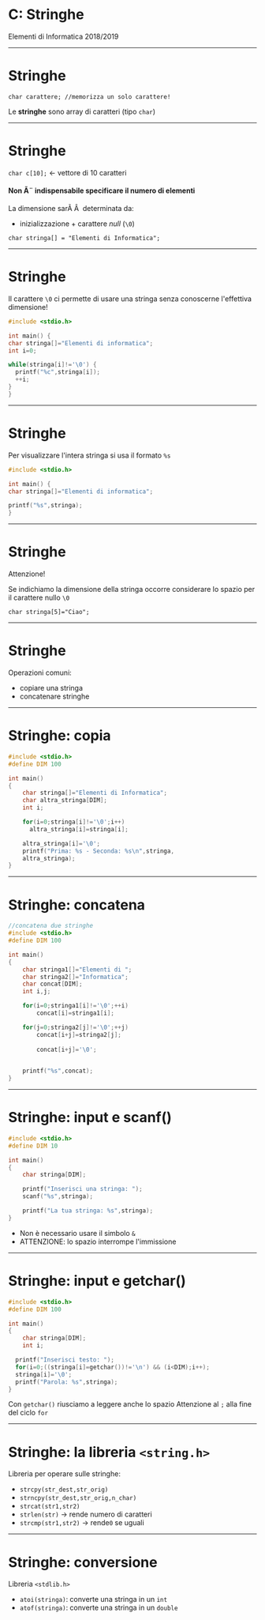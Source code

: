 <!-- footer: M Fraschini 2018-2019 -->

<!-- page_number: true -->


# C: Stringhe

Elementi di Informatica 2018/2019

---

# Stringhe

`char carattere; //memorizza un solo carattere!`

Le **stringhe** sono array di caratteri (tipo `char`)

---

# Stringhe

`char c[10];` <- vettore di 10 caratteri

#### Non Ã¨ indispensabile specificare il numero di elementi
La dimensione sarÃ Â  determinata da: 
- inizializzazione + carattere *null* (`\0`)

`char stringa[] = "Elementi di Informatica";`

---

# Stringhe

Il carattere `\0` ci permette di usare una stringa senza conoscerne l'effettiva dimensione!

```C
#include <stdio.h>

int main() {
char stringa[]="Elementi di informatica";
int i=0;

while(stringa[i]!='\0') {
  printf("%c",stringa[i]);
  ++i;
}
}
```

---

# Stringhe

Per visualizzare l'intera stringa si usa il formato `%s`

```C
#include <stdio.h>

int main() {
char stringa[]="Elementi di informatica";

printf("%s",stringa);
}
```

---

# Stringhe

Attenzione!

Se indichiamo la dimensione della stringa occorre considerare lo spazio per il carattere nullo `\0`

`char stringa[5]="Ciao";`

---

# Stringhe

Operazioni comuni:

- copiare una stringa
- concatenare stringhe 

---

# Stringhe: copia

```C
#include <stdio.h>
#define DIM 100

int main()
{
    char stringa[]="Elementi di Informatica";
    char altra_stringa[DIM];
    int i;

    for(i=0;stringa[i]!='\0';i++)
      altra_stringa[i]=stringa[i];

    altra_stringa[i]='\0';
    printf("Prima: %s - Seconda: %s\n",stringa,
    altra_stringa);
}
```
---

# Stringhe: concatena

```C
//concatena due stringhe
#include <stdio.h>
#define DIM 100

int main()
{
    char stringa1[]="Elementi di ";
    char stringa2[]="Informatica";
    char concat[DIM];
    int i,j;

    for(i=0;stringa1[i]!='\0';++i)
        concat[i]=stringa1[i];

    for(j=0;stringa2[j]!='\0';++j)
        concat[i+j]=stringa2[j];
        
        concat[i+j]='\0';
        

    printf("%s",concat);
}
```

---


# Stringhe: input e scanf()

```C
#include <stdio.h>
#define DIM 10

int main()
{
    char stringa[DIM];

    printf("Inserisci una stringa: ");
    scanf("%s",stringa);

    printf("La tua stringa: %s",stringa);
}
```

- Non è necessario usare il simbolo `&`
- ATTENZIONE: lo spazio interrompe l'immissione

---

# Stringhe: input e getchar()

```C
#include <stdio.h>
#define DIM 100

int main()
{
    char stringa[DIM];
    int i;

  printf("Inserisci testo: ");
  for(i=0;((stringa[i]=getchar())!='\n') && (i<DIM);i++);
  stringa[i]='\0';
  printf("Parola: %s",stringa);
}
```
Con `getchar()` riusciamo a leggere anche lo spazio
Attenzione al `;` alla fine del ciclo `for`

---

# Stringhe: la libreria `<string.h>`

Libreria per operare sulle stringhe:
- `strcpy(str_dest,str_orig)`
- `strncpy(str_dest,str_orig,n_char)`
- `strcat(str1,str2)` 
- `strlen(str)` -> rende numero di caratteri
- `strcmp(str1,str2)` -> rende`0` se uguali

---

# Stringhe: conversione

Libreria `<stdlib.h>`
- `atoi(stringa)`: converte una stringa in un `int`
- `atof(stringa)`: converte una stringa in un `double`


